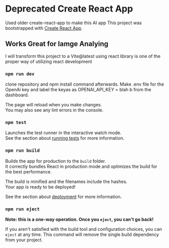# Deprecated Create React App

Used older create-react-app to make this AI app
This project was bootstrapped with [Create React App](https://github.com/facebook/create-react-app).

## Works Great for Iamge Analying

I will transform this project to a Vite@latest using react library is one of the proper way of utilizing react development

### `npm run dev`

clone repository and npm install command afterwards. Make .env file for the OpenAi key and label the keyas as OPENAI_API_KEY = blah b from the dashboard.

The page will reload when you make changes.\
You may also see any lint errors in the console.

### `npm test`

Launches the test runner in the interactive watch mode.\
See the section about [running tests](https://facebook.github.io/create-react-app/docs/running-tests) for more information.

### `npm run build`

Builds the app for production to the `build` folder.\
It correctly bundles React in production mode and optimizes the build for the best performance.

The build is minified and the filenames include the hashes.\
Your app is ready to be deployed!

See the section about [deployment](https://facebook.github.io/create-react-app/docs/deployment) for more information.

### `npm run eject`

**Note: this is a one-way operation. Once you `eject`, you can't go back!**

If you aren't satisfied with the build tool and configuration choices, you can `eject` at any time. This command will remove the single build dependency from your project.
